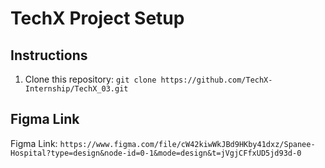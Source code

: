 # TechX Project Setup

## Instructions

1. Clone this repository: `git clone https://github.com/TechX-Internship/TechX_03.git`
## Figma Link

Figma Link: `https://www.figma.com/file/cW42kiwWkJBd9HKby41dxz/Spanee-Hospital?type=design&node-id=0-1&mode=design&t=jVgjCFfxUD5jd93d-0`